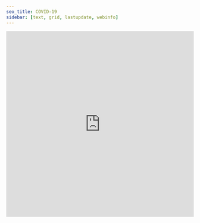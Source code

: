 ```yaml
---
seo_title: COVID-19
sidebar: [text, grid, lastupdate, webinfo]
---
```


<iframe src="https://www.lovestu.com/api/project/cnmapyinqing/obj.php" height="500" frameborder="no" border="0" width="100%"> </iframe>